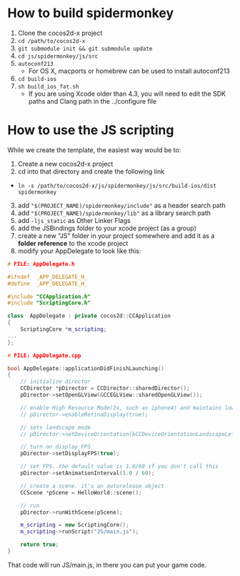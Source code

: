 # How to build spidermonkey

1. Clone the cocos2d-x project
2. <code>cd /path/to/cocos2d-x</code>
3. <code>git submodule init && git submodule update</code>
4. <code>cd js/spidermonkey/js/src</code>
4. <code>autoconf213</code>
   * For OS X, macports or homebrew can be used to install autoconf213
5. <code>cd build-ios</code>
6. <code>sh build\_ios\_fat.sh</code>
   * If you are using Xcode older than 4.3, you will need to edit the SDK paths and Clang path in the ../configure file

# How to use the JS scripting

While we create the template, the easiest way would be to:

1. Create a new cocos2d-x project
2. cd into that directory and create the following link
  * <code>ln -s /path/to/cocos2d-x/js/spidermonkey/js/src/build-ios/dist spidermonkey</code>
3. add <code>"$(PROJECT_NAME)/spidermonkey/include"</code> as a header search path
4. add <code>"$(PROJECT_NAME)/spidermonkey/lib"</code> as a library search path
5. add <code>-ljs_static</code> as Other Linker Flags
6. add the JSBindings folder to your xcode project (as a group)
7. create a new "JS" folder in your project somewhere and add it as a **folder reference** to the xcode project
8. modify your AppDelegate to look like this:

```c++
# FILE: AppDelegate.h

#ifndef  _APP_DELEGATE_H_
#define  _APP_DELEGATE_H_

#include "CCApplication.h"
#include "ScriptingCore.h"

class  AppDelegate : private cocos2d::CCApplication
{
	ScriptingCore *m_scripting;
...
};

# FILE: AppDelegate.cpp

bool AppDelegate::applicationDidFinishLaunching()
{
	// initialize director
	CCDirector *pDirector = CCDirector::sharedDirector();
    pDirector->setOpenGLView(&CCEGLView::sharedOpenGLView());

    // enable High Resource Mode(2x, such as iphone4) and maintains low resource on other devices.
    // pDirector->enableRetinaDisplay(true);

	// sets landscape mode
	// pDirector->setDeviceOrientation(kCCDeviceOrientationLandscapeLeft);

	// turn on display FPS
	pDirector->setDisplayFPS(true);

	// set FPS. the default value is 1.0/60 if you don't call this
	pDirector->setAnimationInterval(1.0 / 60);

	// create a scene. it's an autorelease object
	CCScene *pScene = HelloWorld::scene();

	// run
	pDirector->runWithScene(pScene);

	m_scripting = new ScriptingCore();
	m_scripting->runScript("JS/main.js");

	return true;
}
```

That code will run JS/main.js, in there you can put your game code.
